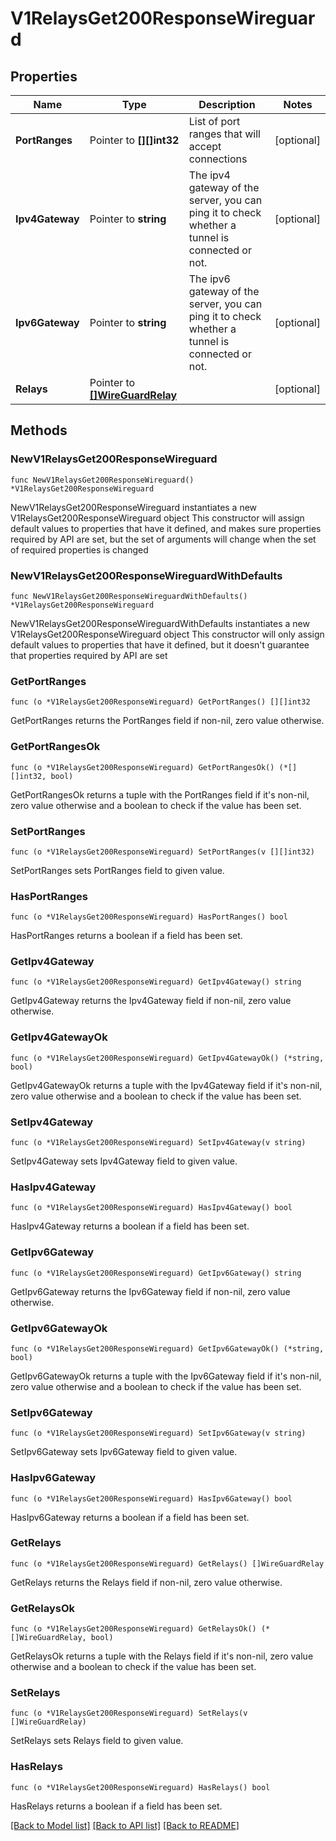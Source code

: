 # V1RelaysGet200ResponseWireguard

## Properties

Name | Type | Description | Notes
------------ | ------------- | ------------- | -------------
**PortRanges** | Pointer to **[][]int32** | List of port ranges that will accept connections | [optional] 
**Ipv4Gateway** | Pointer to **string** | The ipv4 gateway of the server, you can ping it to check whether a tunnel is connected or not. | [optional] 
**Ipv6Gateway** | Pointer to **string** | The ipv6 gateway of the server, you can ping it to check whether a tunnel is connected or not. | [optional] 
**Relays** | Pointer to [**[]WireGuardRelay**](WireGuardRelay.md) |  | [optional] 

## Methods

### NewV1RelaysGet200ResponseWireguard

`func NewV1RelaysGet200ResponseWireguard() *V1RelaysGet200ResponseWireguard`

NewV1RelaysGet200ResponseWireguard instantiates a new V1RelaysGet200ResponseWireguard object
This constructor will assign default values to properties that have it defined,
and makes sure properties required by API are set, but the set of arguments
will change when the set of required properties is changed

### NewV1RelaysGet200ResponseWireguardWithDefaults

`func NewV1RelaysGet200ResponseWireguardWithDefaults() *V1RelaysGet200ResponseWireguard`

NewV1RelaysGet200ResponseWireguardWithDefaults instantiates a new V1RelaysGet200ResponseWireguard object
This constructor will only assign default values to properties that have it defined,
but it doesn't guarantee that properties required by API are set

### GetPortRanges

`func (o *V1RelaysGet200ResponseWireguard) GetPortRanges() [][]int32`

GetPortRanges returns the PortRanges field if non-nil, zero value otherwise.

### GetPortRangesOk

`func (o *V1RelaysGet200ResponseWireguard) GetPortRangesOk() (*[][]int32, bool)`

GetPortRangesOk returns a tuple with the PortRanges field if it's non-nil, zero value otherwise
and a boolean to check if the value has been set.

### SetPortRanges

`func (o *V1RelaysGet200ResponseWireguard) SetPortRanges(v [][]int32)`

SetPortRanges sets PortRanges field to given value.

### HasPortRanges

`func (o *V1RelaysGet200ResponseWireguard) HasPortRanges() bool`

HasPortRanges returns a boolean if a field has been set.

### GetIpv4Gateway

`func (o *V1RelaysGet200ResponseWireguard) GetIpv4Gateway() string`

GetIpv4Gateway returns the Ipv4Gateway field if non-nil, zero value otherwise.

### GetIpv4GatewayOk

`func (o *V1RelaysGet200ResponseWireguard) GetIpv4GatewayOk() (*string, bool)`

GetIpv4GatewayOk returns a tuple with the Ipv4Gateway field if it's non-nil, zero value otherwise
and a boolean to check if the value has been set.

### SetIpv4Gateway

`func (o *V1RelaysGet200ResponseWireguard) SetIpv4Gateway(v string)`

SetIpv4Gateway sets Ipv4Gateway field to given value.

### HasIpv4Gateway

`func (o *V1RelaysGet200ResponseWireguard) HasIpv4Gateway() bool`

HasIpv4Gateway returns a boolean if a field has been set.

### GetIpv6Gateway

`func (o *V1RelaysGet200ResponseWireguard) GetIpv6Gateway() string`

GetIpv6Gateway returns the Ipv6Gateway field if non-nil, zero value otherwise.

### GetIpv6GatewayOk

`func (o *V1RelaysGet200ResponseWireguard) GetIpv6GatewayOk() (*string, bool)`

GetIpv6GatewayOk returns a tuple with the Ipv6Gateway field if it's non-nil, zero value otherwise
and a boolean to check if the value has been set.

### SetIpv6Gateway

`func (o *V1RelaysGet200ResponseWireguard) SetIpv6Gateway(v string)`

SetIpv6Gateway sets Ipv6Gateway field to given value.

### HasIpv6Gateway

`func (o *V1RelaysGet200ResponseWireguard) HasIpv6Gateway() bool`

HasIpv6Gateway returns a boolean if a field has been set.

### GetRelays

`func (o *V1RelaysGet200ResponseWireguard) GetRelays() []WireGuardRelay`

GetRelays returns the Relays field if non-nil, zero value otherwise.

### GetRelaysOk

`func (o *V1RelaysGet200ResponseWireguard) GetRelaysOk() (*[]WireGuardRelay, bool)`

GetRelaysOk returns a tuple with the Relays field if it's non-nil, zero value otherwise
and a boolean to check if the value has been set.

### SetRelays

`func (o *V1RelaysGet200ResponseWireguard) SetRelays(v []WireGuardRelay)`

SetRelays sets Relays field to given value.

### HasRelays

`func (o *V1RelaysGet200ResponseWireguard) HasRelays() bool`

HasRelays returns a boolean if a field has been set.


[[Back to Model list]](../README.md#documentation-for-models) [[Back to API list]](../README.md#documentation-for-api-endpoints) [[Back to README]](../README.md)


